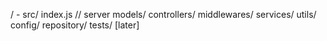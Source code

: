 / - src/
index.js // server
models/
controllers/
middlewares/
services/
utils/
config/
repository/
tests/ [later]
